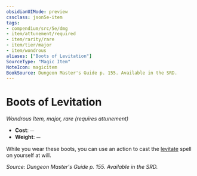 ```yaml
---
obsidianUIMode: preview
cssclass: json5e-item
tags:
- compendium/src/5e/dmg
- item/attunement/required
- item/rarity/rare
- item/tier/major
- item/wondrous
aliases: ["Boots of Levitation"]
SourceType: "Magic Item"
NoteIcon: magicitem
BookSource: Dungeon Master's Guide p. 155. Available in the SRD.
---
```

# Boots of Levitation
*Wondrous Item, major, rare (requires attunement)*  

- **Cost**: ⏤
- **Weight**: ⏤

While you wear these boots, you can use an action to cast the [levitate](/2-Mechanics/CLI/spells/levitate.md) spell on yourself at will.

*Source: Dungeon Master's Guide p. 155. Available in the SRD.*